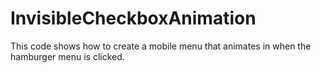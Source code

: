 # InvisibleCheckboxAnimation
This code shows how to create a mobile menu that animates in when the hamburger menu is clicked.

